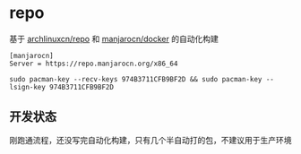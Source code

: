 # repo

基于 [archlinuxcn/repo](https://github.com/archlinuxcn/repo) 和 [manjarocn/docker](https://github.com/manjarocn/docker) 的自动化构建

```
[manjarocn]
Server = https://repo.manjarocn.org/x86_64

sudo pacman-key --recv-keys 974B3711CFB9BF2D && sudo pacman-key --lsign-key 974B3711CFB9BF2D
```

## 开发状态

刚跑通流程，还没写完自动化构建，只有几个半自动打的包，不建议用于生产环境
